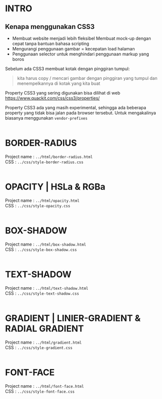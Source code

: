 # INTRO
## Kenapa menggunakan CSS3  

- Membuat website menjadi lebih fleksibel
Membuat mock-up dengan cepat tanpa bantuan bahasa scripting
- Mengurangi penggunaan gambar = kecepatan load halaman
- Penggunaan selector untuk menghindari penggunaan markup
yang boros  

Sebelum ada CSS3 membuat kotak dengan pinggiran tumpul:  
> kita harus copy / mencari gambar dengan pinggiran yang tumpul dan menempelkannya di kotak yang kita buat  

Property CSS3 yang sering digunakan bisa dilihat di web https://www.quackit.com/css/css3/properties/  

Property CSS3 ada yang masih experimental, sehingga ada beberapa property yang tidak bisa jalan pada browser tersebut. Untuk mengakalinya biasanya menggunakan ```vendor-prefixes```  
<br>
# BORDER-RADIUS  

Project name : ```../html/border-radius.html```  
CSS : ```../css/style-border-radius.css```  
<br>
# OPACITY | HSLa & RGBa 

Project name : ```../html/opacity.html```  
CSS : ```../css/style-opacity.css```  
<br>
# BOX-SHADOW  

Project name : ```../html/box-shadow.html```  
CSS : ```../css/style-box-shadow.css```  
<br>
# TEXT-SHADOW  

Project name : ```../html/text-shadow.html```  
CSS : ```../css/style-text-shadow.css```  
<br>
# GRADIENT | LINIER-GRADIENT & RADIAL GRADIENT  

Project name : ```../html/gradient.html```  
CSS : ```../css/style-gradient.css```  
<br>
# FONT-FACE 

Project name : ```../html/font-face.html```  
CSS : ```../css/style-font-face.css```  
<br>